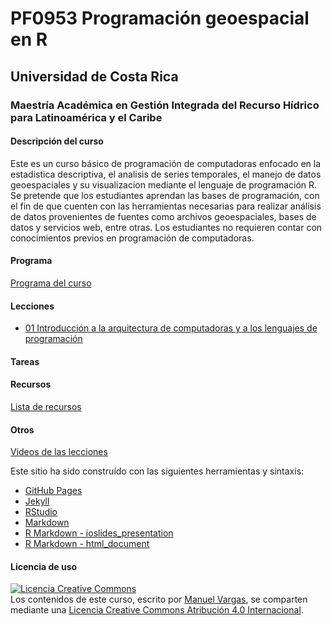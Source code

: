 # PF0953 Programación geoespacial en R

## Universidad de Costa Rica
### Maestría Académica en Gestión Integrada del Recurso Hídrico para Latinoamérica y el Caribe

#### Descripción del curso
Este es un curso básico de programación de computadoras enfocado en la estadistica descriptiva, el analisis de series temporales, el manejo de datos geoespaciales y su visualizacion mediante el lenguaje de programación R. Se pretende que los estudiantes aprendan las bases de programación, con el fin de que cuenten con las herramientas necesarias para realizar análisis de datos provenientes de fuentes como archivos geoespaciales, bases de datos y servicios web, entre otras. Los estudiantes no requieren contar con conocimientos previos en programación de computadoras.

#### Programa
[Programa del curso](https://github.com/pf0953-programaciongeoespacialr-2020/programa-curso/blob/master/PF-0953-Programaci%C3%B3n_geoespacial_R_Programa_curso-2020.pdf)

#### Lecciones
* [01 Introducción a la arquitectura de computadoras y a los lenguajes de programación](https://pf0953-programaciongeoespacialr-2020.github.io/leccion-01-introduccion/)
    
#### Tareas

#### Recursos
[Lista de recursos](https://pf0953-programaciongeoespacialr-2020.github.io/recursos/)

#### Otros
[Videos de las lecciones]()

Este sitio ha sido construído con las siguientes herramientas y sintaxis:

- [GitHub Pages](https://pages.github.com/)
- [Jekyll](https://jekyllrb.com/)
- [RStudio](https://rstudio.com/)
- [Markdown](https://daringfireball.net/projects/markdown/)
- [R Markdown - ioslides_presentation](https://bookdown.org/yihui/rmarkdown/ioslides-presentation.html)
- [R Markdown - html_document](https://bookdown.org/yihui/rmarkdown/html-document.html)

#### Licencia de uso
<a rel="license" href="http://creativecommons.org/licenses/by/4.0/"><img alt="Licencia Creative Commons" style="border-width:0" src="https://i.creativecommons.org/l/by/4.0/88x31.png" /></a><br /><span xmlns:dct="http://purl.org/dc/terms/" property="dct:title">Los contenidos de este curso</span>, escrito por <a xmlns:cc="http://creativecommons.org/ns#" href="https://github.com/mfvargas" property="cc:attributionName" rel="cc:attributionURL">Manuel Vargas</a>, se comparten mediante una <a rel="license" href="http://creativecommons.org/licenses/by/4.0/">Licencia Creative Commons Atribución 4.0 Internacional</a>.
